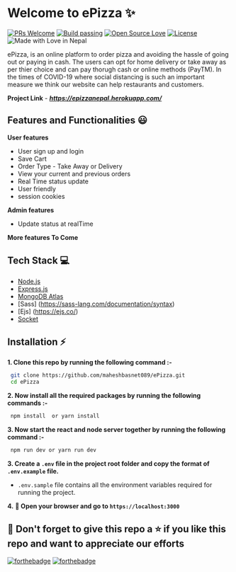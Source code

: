 # Welcome to ePizza ✨
[![PRs Welcome](https://img.shields.io/badge/PRs-welcome-brightgreen.svg?style=flat-square)](https://epizzanepal.herokuapp.com/)&nbsp;[![Build passing](https://img.shields.io/badge/Build-Passing-brightgreen.svg?style=flat-square)](https://epizzanepal.herokuapp.com/)&nbsp;[![Open Source Love](https://badges.frapsoft.com/os/v1/open-source.svg?v=102)](https://epizzanepal.herokuapp.com/)&nbsp;[![License](https://img.shields.io/badge/license-MIT-brightgreen)](https://epizzanepal.herokuapp.com/)&nbsp;![Made with Love in Nepal](https://madewithlove.org.in/badge.svg)

ePizza, is an online platform to order pizza and avoiding the hassle of going out or paying in cash. The users can opt for home delivery or take away as per thier choice and can pay thorugh cash or online methods (PayTM). In the times of COVID-19 where social distancing is such an important measure we think our website can help restaurants and customers.

**Project Link** - ***https://epizzanepal.herokuapp.com/***
<br />



## Features and Functionalities 😃
**User features**
 - User sign up and login
 - Save Cart
 - Order Type - Take Away or Delivery
 - View your current and previous orders
 - Real Time status update 
 - User friendly
 - session cookies
 
 **Admin features** 
 
 - Update status at realTime
 
 **More features To Come** 

 
## Tech Stack 💻

 - [Node.js](https://nodejs.org/en/)
 - [Express.js](https://expressjs.com/)
 - [MongoDB Atlas](https://www.mongodb.com/cloud/atlas)
 - [Sass] (https://sass-lang.com/documentation/syntax)
 - [Ejs] (https://ejs.co/)
 - [Socket](https://socket.io/)

## Installation :zap:

 **1. Clone this repo by running the following command :-**
 ```bash
  git clone https://github.com/maheshbasnet089/ePizza.git
  cd ePizza
 ```
 
 **2. Now install all the required packages by running the following commands :-**
 ```bash
  npm install  or yarn install
 ```
 **3. Now start the react and node server together by running the following command :-**
 ```bash
  npm run dev or yarn run dev 
 ```
 **3. Create a `.env` file in the project root folder and copy the format of `.env.example` file.**

   - `.env.sample` file contains all the environment variables required for running the project.
   
   
 **4.** **🎉  Open your browser and go to  `https://localhost:3000`**

 
 
## 🤩 Don't forget to give this repo a ⭐ if you like this repo and want to appreciate our efforts
 

[![forthebadge](https://forthebadge.com/images/badges/built-with-love.svg)](https://forthebadge.com)
[![forthebadge](https://forthebadge.com/images/badges/built-by-developers.svg)](https://forthebadge.com)

